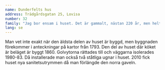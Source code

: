 ```yaml
---
name: Dunderfelts hus
address: Trädgårdsgatan 25, Lovisa
number: 32
family: "Jag bor ensam i huset. Det är gammalt, nästan 220 år, men helt i skick. Huset råkade finnas till salu 1983 då jag flyttade tillbaka till Lovisa. Det ligger på precis rätt plats. Till en början gjorde jag så mycket som möjligt själv; tilläggsisolering, ytorna inomhus, golven, fönsterrenoveringar. Arbeten med ugnarna, rör- och elinstallationer lät jag yrkesmänniskor utföra. Senare utvidgningar och renoveringar skötte ett byggföretag. Några planer på att göra ändringsarbeten i huset finns inte, bara fastighetsunderhåll."
lang: se
---
```

Man vet inte exakt när den äldsta delen av huset är byggd, men byggnaden förekommer i anteckningar på kartor från 1793. Den del av huset där köket är beläget är byggt 1860. Golvytorna rättades till och väggarna isolerades 1980-83. Då installerade man också två ståtliga ugnar i huset.  2010 fick huset nya sanitetsutrymmen då man förlängde den norra gaveln.

